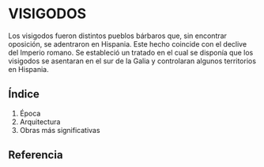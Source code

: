 # VISIGODOS



Los visigodos fueron distintos pueblos bárbaros que, sin encontrar oposición, se adentraron en Hispania. Este hecho coincide con el declive del Imperio romano. 
Se estableció un tratado en el cual se disponía que los visigodos se asentaran en el sur de la Galia y controlaran algunos territorios en Hispania.

## Índice
1. Época
2. Arquitectura
3. Obras más significativas
## Referencia
